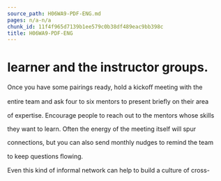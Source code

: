 ```yaml
---
source_path: H06WA9-PDF-ENG.md
pages: n/a-n/a
chunk_id: 11f4f965d7139b1ee579c0b38df489eac9bb398c
title: H06WA9-PDF-ENG
---
```

# learner and the instructor groups.

Once you have some pairings ready, hold a kickoﬀ meeting with the

entire team and ask four to six mentors to present brieﬂy on their area

of expertise. Encourage people to reach out to the mentors whose skills

they want to learn. Often the energy of the meeting itself will spur

connections, but you can also send monthly nudges to remind the team

to keep questions ﬂowing.

Even this kind of informal network can help to build a culture of cross-
